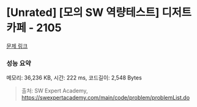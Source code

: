# [Unrated] [모의 SW 역량테스트] 디저트 카페 - 2105 

[문제 링크](https://swexpertacademy.com/main/code/problem/problemDetail.do?contestProbId=AV5VwAr6APYDFAWu) 

### 성능 요약

메모리: 36,236 KB, 시간: 222 ms, 코드길이: 2,548 Bytes



> 출처: SW Expert Academy, https://swexpertacademy.com/main/code/problem/problemList.do